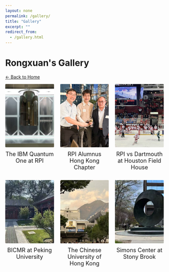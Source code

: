 ```yaml
---
layout: none
permalink: /gallery/
title: "Gallery"
excerpt: ""
redirect_from: 
  - /gallery.html
---
```

# Rongxuan's Gallery
[← Back to Home](/)

<!-- First Row -->
<div style="display: grid; grid-template-columns: repeat(3, 1fr); gap: 20px; justify-items: center;">
  <div style="text-align: center;">
    <img src="/images/IBM1.png" alt="Gallery Image 1" style="height: 200px; object-fit: cover; border-radius: 2px;">
    <div style="margin-top: 8px; font-size: 18px;">The IBM Quantum One at RPI</div>
  </div>

  <div style="text-align: center;">
    <img src="/images/RPI3.png" alt="Gallery Image 2" style="height: 200px; object-fit: cover; border-radius: 2px;">
    <div style="margin-top: 8px; font-size: 18px;">RPI Alumnus Hong Kong Chapter</div>
  </div>

  <div style="text-align: center;">
    <img src="/images/rpihockey.png" alt="Gallery Image 3" style="height: 200px; object-fit: cover; border-radius: 2px;">
    <div style="margin-top: 8px; font-size: 18px;">RPI vs Dartmouth at Houston Field House</div>
  </div>
</div>

<!-- Second Row with Top Margin -->
<div style="display: grid; grid-template-columns: repeat(3, 1fr); gap: 20px; justify-items: center; margin-top: 30px;">
  <div style="text-align: center;">
    <img src="/images/pku1.png" alt="Gallery Image 1" style="height: 200px; object-fit: cover; border-radius: 2px;">
    <div style="margin-top: 8px; font-size: 18px;">BICMR at Peking University</div>
  </div>

  <div style="text-align: center;">
    <img src="/images/cuhk.png" alt="Gallery Image 2" style="height: 200px; object-fit: cover; border-radius: 2px;">
    <div style="margin-top: 8px; font-size: 18px;">The Chinese University of Hong Kong</div>
  </div>

  <div style="text-align: center;">
    <img src="/images/stonybrook.png" alt="Gallery Image 3" style="height: 200px; object-fit: cover; border-radius: 2px;">
    <div style="margin-top: 8px; font-size: 18px;">Simons Center at Stony Brook</div>
  </div>
</div>


